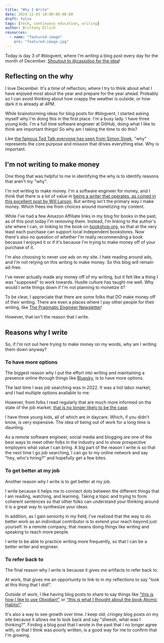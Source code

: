 ```yaml
---
title: "Why I Write"
date: 2024-12-03 10:00:00-08:00
draft: false
tags: [tech, continuous education, writing]
author: Brittany Ellich
resources:
  - name: "featured-image"
    src: "featured-image.jpg"
---
```


Today is day 3 of #blogvent, where I'm writing a blog post every day for the month of December. [Shoutout to @cassidoo for the idea](https://bsky.app/profile/cassidoo.co/post/3lcbjdiahas2l)!

## Reflecting on the why

I love December. It's a time of reflection, where I try to think about what I have enjoyed most about the year and prepare for the year ahead. Probably so I can avoid thinking about how crappy the weather is outside, or how dark it is already at 4PM.

While brainstorming ideas for blog posts for #blogvent, I started asking myself why I'm doing this in the first place. I'm a busy lady. I have three young kids. I'm a full time software engineer at GitHub, doing what I like to think are important things! So why am I taking the time to do this?

Like [the famous Ted Talk everyone has seen from Simon Sinek](https://www.youtube.com/watch?v=u4ZoJKF_VuA), "why" represents the core purpose and mission that drives everything else. Why is important.

## I'm not writing to make money

One thing that was helpful to me in identifying the why is to identify reasons that aren't my "why".

I'm not writing to make money. I'm a software engineer for money, and I think that there is a lot of value in [being a writer that operates, as coined in this excellent post by Will Larson](https://lethain.com/writers-who-operate/). But writing isn't the primary way I make money. Which frees me from choices around monetizing my content.

While I've had a few Amazon Affiliate links in my blog for books in the past, as of this post today I'm removing them. Instead, I'm linking to the author's site where I can, or linking to the book on [bookshop.org](https://bookshop.org/), so that at the very least each purchase can support local independent bookstores. Now there's also no question of whether I'm really recommending a book because I enjoyed it or if it's because I'm trying to make money off of your purchase of it.

I'm also choosing to never use ads on my site. I hate reading around ads, and I'm not relying on this writing to make money. So this blog will remain ad-free.

I've never actually made any money off of my writing, but it felt like a thing I was "supposed" to work towards. Hustle culture has taught me well. Why would I write things down if I'm not planning to monetize it?

To be clear, I appreciate that there are some folks that DO make money off of their writing. There are even a places where I pay other people for their writing, like [The Pragmatic Engineer Newsletter](https://www.pragmaticengineer.com/)!

However, that isn't the reason that I write.

## Reasons why I write

So, if I'm not out here trying to make money on my words, why am I writing them down anyway?

### To have more options

The biggest reason why I put the effort into writing and maintaining a presence online through things like [Bluesky](https://bsky.app/profile/brittanyellich.com), is to have more options.

The last time I was job searching was in 2022. It was a hot labor market, and I had multiple options available to me.

However, from folks I read regularly that are much more informed on the state of the job market, [that is no longer likely to be the case](https://newsletter.pragmaticengineer.com/p/state-of-eng-market-2024).

I have three young kids, all of which are in daycare. Which, if you didn't know, is very expensive. The idea of being out of work for a long time is daunting.

As a remote software engineer, social media and blogging are one of the best ways to meet other folks in the industry and to show prospective employers what value I can bring. A big part of the reason I write is so that the next time I go job searching, I can go to my online network and say "hey, who's hiring?" and hopefully get a few bites.

### To get better at my job

Another reason why I write is to get better at my job.

I write because it helps me to connect dots between the different things that I am reading, watching, and learning. Taking a topic and trying to form coherent sentences so that other folks can understand your thinking around it is a great way to synthesize your ideas.

In addition, as I gain seniority in my field, I've realized that the way to do better work as an individual contributor is to extend your reach beyond just yourself. In a remote company, that means doing things like writing and speaking to reach more people.

I write to be able to practice writing more frequently, so that I can be a better writer and engineer.

### To refer back to

The final reason why I write is because it gives me artifacts to refer back to. 

At work, that gives me an opportunity to link to in my reflections to say "look at this thing that I did!". 

Outside of work, I like having blog posts to share to say things like ["this is how I like to use Obsidian!"](https://brittanyellich.com/obsidian/) or ["this is what I thought about the book Atomic Habits!"](https://brittanyellich.com/atomic-habits/).

It's also a way to see growth over time. I keep old, cringey blog posts on my site because it allows me to look back and say "sheesh, what was I thinking?". Finding a blog post that I wrote in the past that I no longer agree with, or that I think was poorly written, is a good way for me to confirm that I'm growing.
